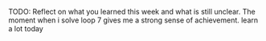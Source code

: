 TODO: Reflect on what you learned this week and what is still unclear.
The moment when i solve loop 7 gives me a strong sense of achievement.
learn a lot today